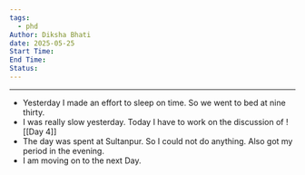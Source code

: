 ```yaml
---
tags:
  - phd
Author: Diksha Bhati
date: 2025-05-25
Start Time: 
End Time: 
Status:
---
```


-----
- Yesterday I made an effort to sleep on time. So we went to bed at nine thirty.
- I was really slow yesterday. Today I have to work on the discussion of ![[Day 4]] 
- The day was spent at Sultanpur. So I could not do anything. Also got my period in the evening. 
- I am moving on to the next Day. 